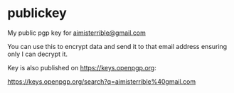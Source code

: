 # publickey
My public pgp key for aimisterrible@gmail.com

You can use this to encrypt data and send it to that email address ensuring only I can decrypt it.

Key is also published on https://keys.openpgp.org:

https://keys.openpgp.org/search?q=aimisterrible%40gmail.com
